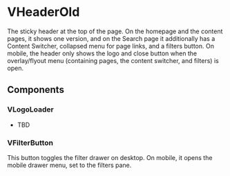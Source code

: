 # VHeaderOld

The sticky header at the top of the page. On the homepage and the content pages,
it shows one version, and on the Search page it additionally has a Content
Switcher, collapsed menu for page links, and a filters button. On mobile, the
header only shows the logo and close button when the overlay/flyout menu
(containing pages, the content switcher, and filters) is open.

## Components

### VLogoLoader

- TBD

### VFilterButton

This button toggles the filter drawer on desktop. On mobile, it opens the mobile
drawer menu, set to the filters pane.
